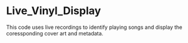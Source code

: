 # Live_Vinyl_Display

This code uses live recordings to identify playing songs and display the coressponding cover art and metadata.
